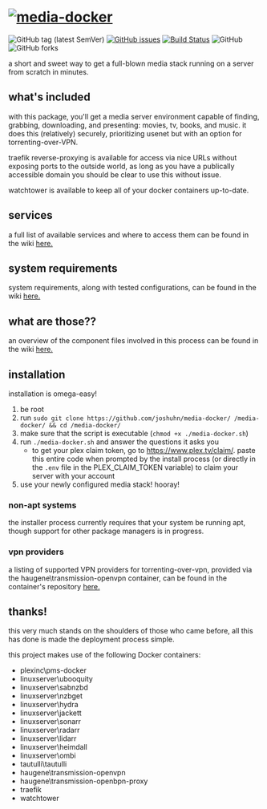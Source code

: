 # [![media-docker](https://github.com/joskore/media-docker/raw/master/docs/logo.png)](https://media-docker.com/)

![GitHub tag (latest SemVer)](https://img.shields.io/github/tag/joskore/media-docker.svg)
[![GitHub issues](https://img.shields.io/github/issues/joskore/media-docker.svg)](https://github.com/joskore/media-docker/issues)
[![Build Status](https://travis-ci.com/joskore/media-docker.svg?branch=master)](https://travis-ci.com/joskore/media-docker)
![GitHub](https://img.shields.io/github/license/joskore/media-docker.svg)
![GitHub forks](https://img.shields.io/github/forks/joskore/media-docker.svg?style=social&label=Fork)


a short and sweet way to get a full-blown media stack running on a server from scratch in minutes.

## what's included
with this package, you'll get a media server environment capable of finding, grabbing, downloading, and presenting: movies, tv, books, and music. it does this (relatively) securely, prioritizing usenet but with an option for torrenting-over-VPN.

traefik reverse-proxying is available for access via nice URLs without exposing ports to the outside world, as long as you have a publically accessible domain you should be clear to use this without issue.

watchtower is available to keep all of your docker containers up-to-date.

## services
a full list of available services and where to access them can be found in the wiki [here.](https://github.com/joskore/media-docker/wiki/services)

## system requirements
system requirements, along with tested configurations, can be found in the wiki [here.](https://github.com/joskore/media-docker/wiki/system-requirements)

## what are those??
an overview of the component files involved in this process can be found in the wiki [here.](https://github.com/joskore/media-docker/wiki/files)

## installation
installation is omega-easy!

1. be root
2. run `sudo git clone https://github.com/joshuhn/media-docker/ /media-docker/ && cd /media-docker/`
3. make sure that the script is executable (`chmod +x ./media-docker.sh`)
4. run `./media-docker.sh` and answer the questions it asks you
    * to get your plex claim token, go to https://www.plex.tv/claim/. paste this entire code when prompted by the install process (or directly in the `.env` file in the PLEX_CLAIM_TOKEN variable) to claim your server with your account
6. use your newly configured media stack! hooray!

### non-apt systems
the installer process currently requires that your system be running apt, though support for other package managers is in progress.

### vpn providers
a listing of supported VPN providers for torrenting-over-vpn, provided via the haugene\transmission-openvpn container, can be found in the container's repository [here.](https://github.com/haugene/docker-transmission-openvpn#supported-providers)

## thanks!
this very much stands on the shoulders of those who came before, all this has done is made the deployment process simple.

this project makes use of the following Docker containers:
- plexinc\pms-docker
- linuxserver\ubooquity
- linuxserver\sabnzbd
- linuxserver\nzbget
- linuxserver\hydra
- linuxserver\jackett
- linuxserver\sonarr
- linuxserver\radarr
- linuxserver\lidarr
- linuxserver\heimdall
- linuxserver\ombi
- tautulli\tautulli
- haugene\transmission-openvpn
- haugene\transmission-openbpn-proxy
- traefik
- watchtower
